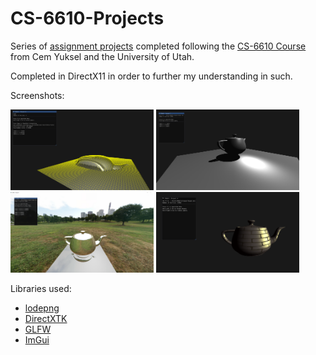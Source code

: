 # CS-6610-Projects

Series of [assignment projects](https://graphics.cs.utah.edu/courses/cs6610/spring2021/) completed following the [CS-6610 Course](https://youtube.com/playlist?list=PLplnkTzzqsZS3R5DjmCQsqupu43oS9CFN&si=Zsa16q55Y35dowvy) from Cem Yuksel and the University of Utah.

Completed in DirectX11 in order to further my understanding in such.

Screenshots:

<img src="https://raw.githubusercontent.com/fpbellow/CS-6610-Projects/refs/heads/main/CS6610-Project8/screenshot.png" height="129" width="229" alt="Project 8 Screenshot"/> <img src="https://github.com/fpbellow/CS-6610-Projects/blob/main/CS6610-Project7/screenshot.png?raw=true" height="129" width="229" alt="Project 7 Screenshot"/>
<img src="https://github.com/fpbellow/CS-6610-Projects/blob/main/CS6610-Project6/screenshot.png?raw=true" height="129" width="229" alt="Project 6 Screenshot"/> <img src="https://github.com/fpbellow/CS-6610-Projects/blob/main/CS6610-Project4/screenshot.png?raw=true" height="129" width="229" alt="Project 4 Screenshot"/>

Libraries used:
- [lodepng](https://github.com/lvandeve/lodepng)
- [DirectXTK](https://github.com/microsoft/DirectXTK)
- [GLFW](https://github.com/glfw/glfw)
- [ImGui](https://github.com/ocornut/imgui)
